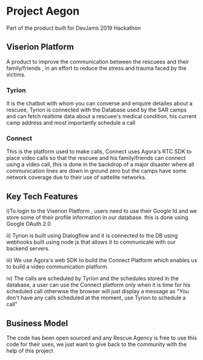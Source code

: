 # Project Aegon

Part of the product built for DevJams 2019 Hackathon

## Viserion Platform

A product to improve the communication between the rescuees and their family/friends , in an effort to reduce the stress and trauma
faced by the victims.

### Tyrion

It is the chatbot with whom you can converse and enquire detailes about a rescuee, Tyrion is connected with the Database used by the SAR camps and can fetch realtime data about a rescuee's medical condition, his current  camp address and most importantly schedule a call

### Connect

This is the platform used to make calls, Connect uses Agora's RTC SDK to place video calls so that the rescuee and his family/friends can connect using a video call, this is done in the backdrop of a major disaster where all communication lines are down in ground zero but the camps have some network 
coverage due to their use of sattelite networks.

## Key Tech Features

i)To login to the Viserion Platform , users need to use their Google Id and we store some of their profile information in our database.  this is done using Google OAuth 2.0
  
ii) Tyrion is built using Dialogflow and it is connected to the DB using webhooks built using node js that allows it to communicate with our \
   backend servers.
   
iii) We use Agora's web SDK to build the Connect Platform which enables us to build a video communication platform.

iv) The calls are scheduled by Tyrion and the schedules stored in the database, a user can use the Connect platform only when it is time for his scheduled call
  otherwise the browser will just display a message as "You don't have any calls scheduled at the moment, use Tyrion to schedule a call"
  
  ## Business Model
  
  The code has been open sourced and any Rescue Agency is free to use this code for their uses, we just want to give back to the community   with the help of this project
  
